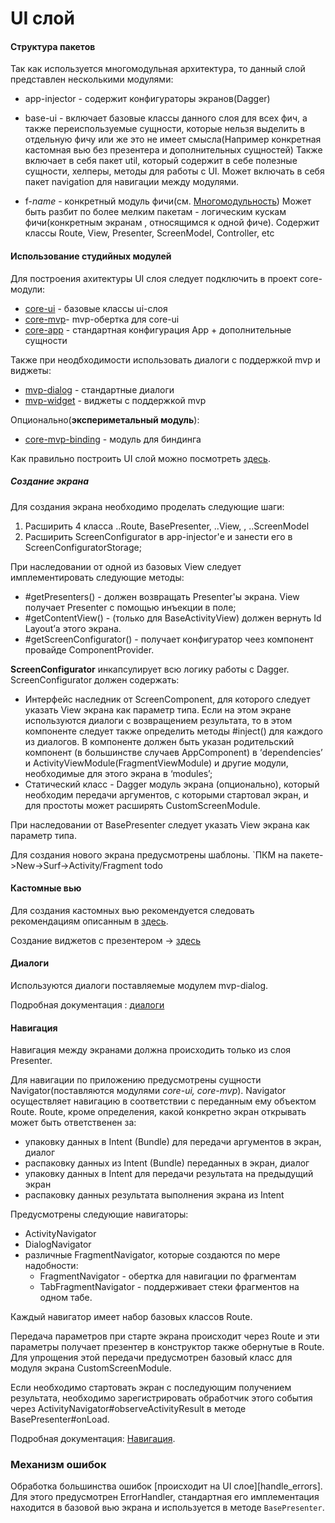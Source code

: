 # UI слой
#### Структура пакетов

Так как используется многомодульная архитектура, то данный слой представлен несколькими модулями:
* app-injector - содержит конфигураторы экранов(Dagger)

* base-ui - включает базовые классы данного слоя для всех фич, а также переиспользуемые сущности,
которые нельзя выделить в отдельную фичу или же это не имеет смысла(Например конкретная кастомная вью без презентера и дополнительных сущностей)
Также включает в себя пакет util, который содержит в себе полезные сущности, хелперы, методы для работы с UI.
Может включать в себя пакет navigation для навигации между модулями.

* f-*name* - конкретный модуль фичи(см. [Многомодульность](common_info.md))
Может быть разбит по более мелким пакетам - логическим кускам фичи(конкретным экранам , относящимся к одной фиче).
Содержит классы Route, View, Presenter, ScreenModel, Controller, etc


#### Иcпользование студийных модулей
Для построения ахитектуры UI слоя следует подключить в проект core-модули:
- [core-ui](../core-ui/README.md)  - базовые классы ui-слоя
- [core-mvp](../core-mvp/README.md)- mvp-обертка для core-ui
- [core-app](../core-app/README.md) - стандартная конфигурация App + дополнительные сущности

Также при неодбходимости использовать диалоги с поддержкой mvp и виджеты:
- [mvp-dialog](../mvp-dialog/README.md) - стандартные диалоги
- [mvp-widget](../mvp-widget/README.md) - виджеты с поддержкой mvp

Опционально(**экспериметальный модуль**):
- [core-mvp-binding](../core-mvp-binding/README.md) - модуль для биндинга

Как правильно построить UI слой можно посмотреть [здесь](../core-mvp/docs/usage.md).

##### Создание экрана
Для создания экрана необходимо проделать следующие шаги:
1. Расширить 4 класса ..Route, BasePresenter, ..View, , ..ScreenModel
1. Расширить ScreenConfigurator в app-injector'е и занести его в ScreenConfiguratorStorage;

При наследовании от одной из базовых View следует имплементировать следующие методы:
* #getPresenters() - должен возвращать Presenter'ы экрана. View получает Presenter с помощью инъекции в поле;
* #getContentView() - (только для BaseActivityView) должен вернуть Id Layout’а этого экрана.
* #getScreenConfigurator() - получает конфигуратор чеез компонент провайде ComponentProvider.

**ScreenConfigurator** инкапсулирует всю логику работы с Dagger.
ScreenConfigurator должен содержать:
* Интерфейс наследник от ScreenComponent,
для которого следует указать View экрана как параметр типа.
Если на этом экране используются диалоги с возвращением результата,
то в этом компоненте следует также определить методы #inject() для каждого из диалогов.
В компоненте должен быть указан родительский компонент
(в большинстве случаев AppComponent) в ‘dependencies’ и
ActivityViewModule(FragmentViewModule) и другие модули,
необходимые для этого экрана в ‘modules’;
* Статический класс - Dagger модуль экрана (опционально),
который необходим передачи аргументов, с которыми стартовал экран,
и для простоты может расширять CustomScreenModule.

При наследовании от BasePresenter следует указать View экрана как параметр типа.

Для создания нового экрана предусмотрены шаблоны.
`ПКМ на пакете->New->Surf->Activity/Fragment todo

#### Кастомные вью

Для создания кастомных вью рекомендуется следовать рекомендациям описанным в
[здесь](https://docs.google.com/document/d/1Scu3QXgpVLNpTLOP6nwTnBNWXRQueMiHukfAip_ZLP0/edit#heading=h.ah2nz5eiite7).

Создание виджетов с презентером -> [здесь](../mvp-widget/README.md)

#### Диалоги
Используются диалоги поставляемые модулем mvp-dialog.

Подробная документация : [диалоги](../mvp-dialog/README.md)

#### Навигация

Навигация между экранами должна происходить только из слоя Presenter.

Для навигации по приложению предусмотрены сущности Navigator(поставляются модулями *core-ui, core-mvp*).
Navigator осуществляет навигацию в соответствии с переданным ему объектом Route.
Route, кроме определения, какой конкретно экран открывать может быть ответственен за:
-  упаковку данных в Intent (Bundle) для передачи аргументов в экран, диалог
-  распаковку данных из Intent (Bundle) переданных в экран, диалог
-  упаковку данных в Intent для передачи результата на предыдущий экран
-  распаковку данных результата выполнения экрана из Intent

Предусмотрены следующие навигаторы:
* ActivityNavigator
* DialogNavigator
* различные FragmentNavigator, которые создаются по мере надобности:
   * FragmentNavigator - обертка для навигации по фрагментам
   * TabFragmentNavigator - поддерживает стеки фрагментов на одном табе.

Каждый навигатор имеет набор базовых классов Route.

Передача параметров при старте экрана происходит через Route
и эти параметры получает презентер в конструктор также обернутые в Route.
Для упрощения этой передачи предусмотрен базовый класс для модуля экрана CustomScreenModule.

Если необходимо стартовать экран с последующим получением результата,
необходимо зарегистрировать обработчик этого события через
АctivityNavigator#observeActivityResult в методе BasePresenter#onLoad.

Подробная документация: [Навигация](../core-ui/README.md).

### Механизм ошибок

Обработка большинства ошибок [происходит на UI слое][handle_errors].
Для этого предусмотрен ErrorHandler,
стандартная его имплементация находится в базовой вью экрана и
используется в методе `BasePresenter`.

